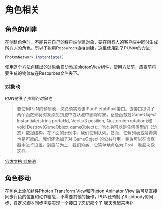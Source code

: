 # 角色相关

## 角色的创建

在创建角色时，不能只在自己的客户端创建对象，要在所有人的客户端中同时生成所有人的角色，所以不能用Resources直接创建，这里使用到了PUN中的方法：

```csharp
PhotonNetwork.Instantiate()
```

使用这个方法创建出的对象会自动添加photonView组件，使用方法前，应提前将要生成的物体放在Resources文件夹下。

### 对象池

PUN提供了预制的对象池
>要使用PUN的预制池，您必须实现该IPunPrefabPool接口。该接口提供了两个函数来将对象添加到池中或从池中删除对象。这些函数是GameObject Instantiate(string prefabId, Vector3 position, Quaternion rotation);和void Destroy(GameObject gameObject);。池本身可以是任何类型的（动态）数据结构。在下面的示例中，我们使用队列。然而，使用列表或哈希集也是可能的。我们还添加了对 GameObject 的公共引用，稍后可以在检查器中进行设置。到目前为止，我们的类 - 它简单地命名为 Pool - 看起来像这样。

[官方文档 对象池](https://doc.photonengine.com/zh-cn/pun/v1/gameplay/instantiation)

## 角色移动

在角色上添加组件Photon Transform View和Photon Animator View 后可以直接同步角色的位置和动作信息，不需要其他的操作，PUN还预制了Rigidbody的同步，自定义脚本同步需要实现一个接口？忘记那个了 哪天想起来再补
